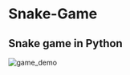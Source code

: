 # Snake-Game
## Snake game in Python

![game_demo](https://user-images.githubusercontent.com/60610128/210334470-1ccae20a-8368-46a2-86ee-69b0d230fd7f.gif)

